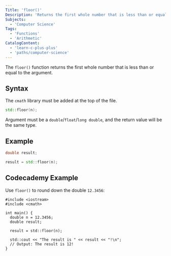 ```yaml
---
Title: 'floor()'
Description: 'Returns the first whole number that is less than or equal to the argument.'
Subjects:
  - 'Computer Science'
Tags:
  - 'Functions'
  - 'Arithmetic'
CatalogContent:
  - 'learn-c-plus-plus'
  - 'paths/computer-science'
---
```


The `floor()` function returns the first whole number that is less than or equal to the argument.

## Syntax

The `cmath` library must be added at the top of the file.

```cpp
std::floor(n);
```

Argument must be a `double`/`float`/`long double`, and the return value will be the same type.

## Example

```cpp
double result;

result = std::floor(n);
```

## Codecademy Example

Use `floor()` to round down the double `12.3456`:

```codebyte/cpp
#include <iostream>
#include <cmath>

int main() {
  double n = 12.3456;
  double result;

  result = std::floor(n);

  std::cout << "The result is " << result << "!\n";
  // Output: The result is 12!
}
```

